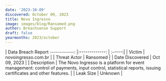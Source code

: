 ```yaml
---
date: '2023-10-09'
discovered: October 09, 2023
title: Novo Ingresso
image: images/blog/Ransomed.png
author: Breachsense Support
draft: false
yearmonths: 2023/october
---
```



| Data Breach Report
------------:     |:-------------:    | :-----:|
| Victim      | novoingresso.com.br      | 
| Threat Actor      | Ransomed      | 
| Date Discovered      | Oct 09, 2023      | 
| Description      | The Novo Ingresso is a platform for event management: control of payments, input control, statistical reports, issuing certificates and other features.      | 
| Leak Size      | Unknown      | 

